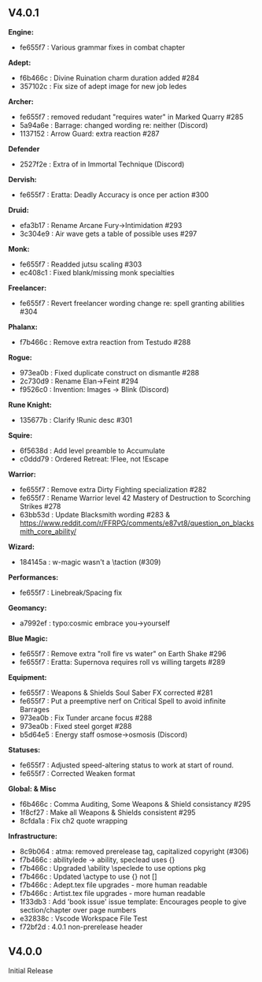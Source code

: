 
## V4.0.1 ##

**Engine:**
 - fe655f7 : Various grammar fixes in combat chapter

**Adept:**
 - f6b466c : Divine Ruination charm duration added #284
 - 357102c : Fix size of adept image for new job ledes

**Archer:**
 - fe655f7 : removed redudant "requires water" in Marked Quarry #285
 - 5a94a6e : Barrage: changed wording re: neither (Discord)
 - 1137152 : Arrow Guard: extra reaction #287

**Defender**
 - 2527f2e : Extra of in Immortal Technique (Discord)

**Dervish:**
 - fe655f7 : Eratta: Deadly Accuracy is once per action #300

**Druid:**
 - efa3b17 : Rename Arcane Fury->Intimidation #293  
 - 3c304e9 : Air wave gets a table of possible uses #297

**Monk:**
 - fe655f7 : Readded jutsu scaling #303
 - ec408c1 : Fixed blank/missing monk specialties

**Freelancer:**
 - fe655f7 : Revert freelancer wording change re: spell granting abilities #304

**Phalanx:**
 - f7b466c : Remove extra reaction from Testudo #288

**Rogue:**
 - 973ea0b : Fixed duplicate construct on dismantle #288
 - 2c730d9 : Rename Elan->Feint #294 
 - f9526c0 : Invention: Images -> Blink (Discord)

**Rune Knight:**
 - 135677b : Clarify !Runic desc #301 

**Squire:**
 - 6f5638d : Add level preamble to Accumulate
 - c0ddd79 : Ordered Retreat: !Flee, not !Escape

**Warrior:**
 - fe655f7 : Remove extra Dirty Fighting specialization #282
 - fe655f7 : Rename Warrior level 42 Mastery of Destruction to Scorching Strikes #278
 - 63bb53d : Update Blacksmith wording #283 & https://www.reddit.com/r/FFRPG/comments/e87vt8/question_on_blacksmith_core_ability/  

**Wizard:**
 - 184145a : w-magic wasn't a \taction (#309)  

**Performances:**
 - fe655f7 : Linebreak/Spacing fix

**Geomancy:**
 - a7992ef : typo:cosmic embrace you->yourself  

**Blue Magic:**
 - fe655f7 : Remove extra "roll fire vs water" on Earth Shake #296
 - fe655f7 : Eratta: Supernova requires roll vs willing targets #289

**Equipment:**
 - fe655f7 : Weapons & Shields Soul Saber FX corrected #281
 - fe655f7 : Put a preemptive nerf on Critical Spell to avoid infinite Barrages
 - 973ea0b : Fix Tunder arcane focus #288
 - 973ea0b : Fixed steel gorget #288
 - b5d64e5 : Energy staff osmose->osmosis (Discord) 

**Statuses:**
 - fe655f7 : Adjusted speed-altering status to work at start of round.
 - fe655f7 : Corrected Weaken format

**Global: & Misc**
 - f6b466c : Comma Auditing, Some Weapons & Shield consistancy #295
 - 1f8cf27 : Make all Weapons & Shields consistent #295  
 - 8cfda1a : Fix ch2 quote wrapping  

**Infrastructure:**
 - 8c9b064 : atma: removed prerelease tag, capitalized copyright (#306)
 - f7b466c : abilitylede -> ability, speclead uses {}
 - f7b466c : Upgraded \ability \speclede to use options pkg
 - f7b466c : Updated \actype to use {} not []
 - f7b466c : Adept.tex file upgrades - more human readable
 - f7b466c : Artist.tex file upgrades - more human readable
 - 1f33db3 : Add 'book issue' issue template: Encourages people to give section/chapter over page numbers 
 - e32838c : Vscode Workspace File Test
 - f72bf2d : 4.0.1 non-prerelease header  


## V4.0.0 ##

Initial Release

